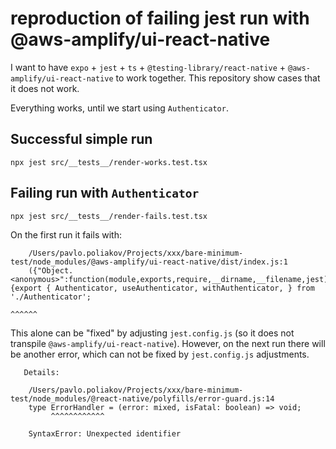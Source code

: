 # reproduction of failing jest run with @aws-amplify/ui-react-native

I want to have `expo` + `jest` + `ts` + `@testing-library/react-native` + `@aws-amplify/ui-react-native` to work together.
This repository show cases that it does not work.

Everything works, until we start using `Authenticator`.

## Successful simple run
```
npx jest src/__tests__/render-works.test.tsx
```

## Failing run with `Authenticator`
```
npx jest src/__tests__/render-fails.test.tsx
```

On the first run it fails with:
```
    /Users/pavlo.poliakov/Projects/xxx/bare-minimum-test/node_modules/@aws-amplify/ui-react-native/dist/index.js:1
    ({"Object.<anonymous>":function(module,exports,require,__dirname,__filename,jest){export { Authenticator, useAuthenticator, withAuthenticator, } from './Authenticator';
                                                                                      ^^^^^^
```

This alone can be "fixed" by adjusting `jest.config.js` (so it does not transpile `@aws-amplify/ui-react-native`).
However, on the next run there will be another error, which can not be fixed by `jest.config.js` adjustments.

```
   Details:

    /Users/pavlo.poliakov/Projects/xxx/bare-minimum-test/node_modules/@react-native/polyfills/error-guard.js:14
    type ErrorHandler = (error: mixed, isFatal: boolean) => void;
         ^^^^^^^^^^^^

    SyntaxError: Unexpected identifier
```    
